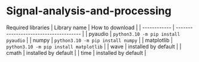 # Signal-analysis-and-processing

Required libraries
| Library name |            How to download             |
| ------------ | -------------------------------------- |
| pyaudio      | `python3.10 -m pip install pyaudio`    |
| numpy        | `python3.10 -m pip install numpy`      |
| matplotlib   | `python3.10 -m pip install matplotlib` |
| wave         | installed by default                   |
| cmath        | installed by default                   |
| time         | installed by default                   |